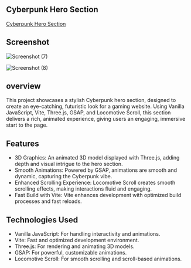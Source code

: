 
## Cyberpunk Hero Section

[Cyberpunk Hero Section]([https://linktodocumentation](https://cyberpunck.netlify.app/))


## Screenshot


![Screenshot (7)](https://github.com/user-attachments/assets/9cbdef1b-18fc-42b4-9cb9-1557ce6f521b)

![Screenshot (8)](https://github.com/user-attachments/assets/db20a0b7-b2a4-42b2-bdee-4e4c0464ec6c)
## overview

This project showcases a stylish Cyberpunk hero section, designed to create an eye-catching, futuristic look for a gaming website. Using Vanilla JavaScript, Vite, Three.js, GSAP, and Locomotive Scroll, this section delivers a rich, animated experience, giving users an engaging, immersive start to the page.
## Features

- 3D Graphics: An animated 3D model displayed with Three.js, adding depth and visual intrigue to the hero section.
- Smooth Animations: Powered by GSAP, animations are smooth and dynamic, capturing the Cyberpunk vibe.
- Enhanced Scrolling Experience: Locomotive Scroll creates smooth scrolling effects, making interactions fluid and engaging.
- Fast Build with Vite: Vite enhances development with optimized build processes and fast reloads.

## Technologies Used

- Vanilla JavaScript: For handling interactivity and animations.
- Vite: Fast and optimized development environment.
- Three.js: For rendering and animating 3D models.
- GSAP: For powerful, customizable animations.
- Locomotive Scroll: For smooth scrolling and scroll-based animations.
